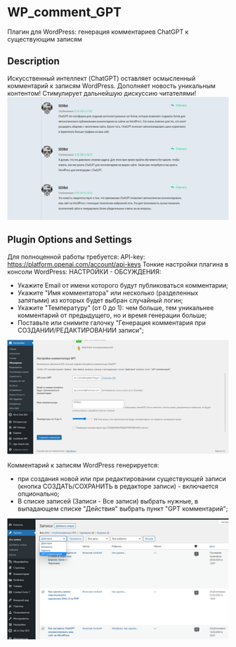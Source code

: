 # WP_comment_GPT
Плагин для WordPress: генерация комментариев ChatGPT к существующим записям

## Description
Искусственный интеллект (ChatGPT) оставляет осмысленный комментарий к записям WordPress. Дополняет новость уникальным контентом! Стимулирует дальнейшую дискуссию читателями! 
![Генерация комментариев GTP](https://github.com/websochka/WP_comment_GPT/blob/main/comments_gpt.jpg)

## Plugin Options and Settings
Для полноценной работы требуется: API-key: https://platform.openai.com/account/api-keys
Тонкие настройки плагина в консоли WordPress: НАСТРОЙКИ - ОБСУЖДЕНИЯ:
- Укажите Email от имени которого будут публиковаться комментарии;
- Укажите "Имя комментатора" или несколько (разделенных запятыми) из которых будет выбран случайный логин;
- Укажите "Температуру" (от 0 до 1): чем больше, тем уникальнее комментарий от предыдущего, но и время генерации больше;
- Поставьте или снимите галочку "Генерация комментария при СОЗДАНИИ/РЕДАКТИРОВАНИИ записи";

![Настройки плагина](https://github.com/websochka/WP_comment_GPT/blob/main/screenshot.jpg)

Комментарий к записям WordPress генерируется:
- при создания новой или при редактировании существующей записи (кнопка СОЗДАТЬ/СОХРАНИТЬ в редакторе записи) - включается опционально;
- В списке записей (Записи - Все записи) выбрать нужные, в выпадающем списке "Действия" выбрать пункт "GPT комментарий";

![Генерация комментария GTP](https://github.com/websochka/WP_comment_GPT/blob/main/generate_gpt.jpg)


